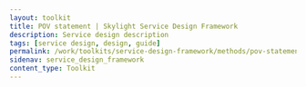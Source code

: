 ```yaml
---
layout: toolkit
title: POV statement | Skylight Service Design Framework
description: Service design description
tags: [service design, design, guide]
permalink: /work/toolkits/service-design-framework/methods/pov-statement/
sidenav: service_design_framework
content_type: Toolkit
---
```


